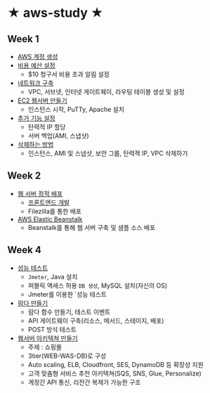 # ★ aws-study ★

## Week 1

- [AWS 계정 생성](https://github.com/khyup0629/aws-study/blob/main/week_1/AWS%EA%B3%84%EC%A0%95%EC%83%9D%EC%84%B1_%EB%B9%84%EC%9A%A9%EC%98%88%EC%82%B0%EC%84%A4%EC%A0%95.md#aws-%EA%B3%84%EC%A0%95-%EC%83%9D%EC%84%B1)
- [비용 예산 설정](https://github.com/khyup0629/aws-study/blob/main/week_1/AWS%EA%B3%84%EC%A0%95%EC%83%9D%EC%84%B1_%EB%B9%84%EC%9A%A9%EC%98%88%EC%82%B0%EC%84%A4%EC%A0%95.md#%EB%B9%84%EC%9A%A9-%EC%98%88%EC%82%B0-%EC%84%A4%EC%A0%95) 
  - $10 청구서 비용 초과 알림 설정
- [네트워크 구축](https://github.com/khyup0629/aws-study/blob/main/week_1/%EC%9B%B9%EC%84%9C%EB%B2%84_%EB%A7%8C%EB%93%A4%EA%B8%B0.md#%EB%84%A4%ED%8A%B8%EC%9B%8C%ED%81%AC-%EA%B5%AC%EC%B6%95---vpc-%EC%84%9C%EB%B8%8C%EB%84%B7-%EC%9D%B8%ED%84%B0%EB%84%B7-%EA%B2%8C%EC%9D%B4%ED%8A%B8%EC%9B%A8%EC%9D%B4-%EB%9D%BC%EC%9A%B0%ED%8C%85-%ED%85%8C%EC%9D%B4%EB%B8%94-%EC%83%9D%EC%84%B1)
  - VPC, 서브넷, 인터넷 게이트웨이, 라우팅 테이블 생성 및 설정
- [EC2 웹서버 만들기](https://github.com/khyup0629/aws-study/blob/main/week_1/%EC%9B%B9%EC%84%9C%EB%B2%84_%EB%A7%8C%EB%93%A4%EA%B8%B0.md#ec2-%EC%9B%B9%EC%84%9C%EB%B2%84-%EC%83%9D%EC%84%B1) 
  - 인스턴스 시작, PuTTy, Apache 설치
- [추가 기능 설정](https://github.com/khyup0629/aws-study/blob/main/week_1/%EC%9B%B9%EC%84%9C%EB%B2%84_%EB%A7%8C%EB%93%A4%EA%B8%B0.md#ec2-%EC%B6%94%EA%B0%80-%EA%B4%80%EB%A6%AC-%EA%B8%B0%EB%8A%A5) 
  - 탄력적 IP 할당
  - 서버 백업(AMI, 스냅샷)
- [삭제하는 방법](https://github.com/khyup0629/aws-study/blob/main/week_1/%EC%9B%B9%EC%84%9C%EB%B2%84_%EB%A7%8C%EB%93%A4%EA%B8%B0.md#%EC%82%AD%EC%A0%9C%ED%95%98%EA%B8%B0---%EB%84%A4%ED%8A%B8%EC%9B%8C%ED%81%AC-%EC%9B%B9%EC%84%9C%EB%B2%84-%EC%B6%94%EA%B0%80-%EA%B4%80%EB%A6%AC-%EA%B8%B0%EB%8A%A5)
  - 인스턴스, AMI 및 스냅샷, 보안 그룹, 탄력젹 IP, VPC 삭제하기

## Week 2

- [웹 서버 정적 배포](https://github.com/khyup0629/aws-study/blob/main/week_2/%EC%9B%B9%EC%84%9C%EB%B2%84_%EC%A0%95%EC%A0%81%EB%B0%B0%ED%8F%AC.md#%EC%9B%B9-%EC%84%9C%EB%B2%84-%EC%A0%95%EC%A0%81-%EB%B0%B0%ED%8F%AC)
	- [프론트엔드 개발](https://github.com/khyup0629/aws-study/tree/main/week_2/KIM-HYEOB-Wep-Page)
	- Filezilla를 통한 배포
- [AWS Elastic Beanstalk](https://github.com/khyup0629/aws-study/blob/main/week_2/AWS_Beanstalk.md#aws-beanstalk)
	- Beanstalk를 통해 웹 서버 구축 및 샘플 소스 배포

## Week 4

- [성능 테스트](https://github.com/khyup0629/aws-study/blob/main/week_4/%EC%84%B1%EB%8A%A5_%ED%85%8C%EC%8A%A4%ED%8A%B8.md#%EC%84%B1%EB%8A%A5-%ED%85%8C%EC%8A%A4%ED%8A%B8)
	- `Jmeter`, Java 설치
	- 퍼블릭 액세스 허용 `DB 생성`, MySQL 설치(자신의 OS)
	- Jmeter를 이용한 `성능 테스트
- [람다 만들기](https://github.com/khyup0629/aws-study/blob/main/week_4/AWS_lambda.md#aws-lambda)
	- 람다 함수 만들기, 테스트 이벤트
	- API 게이트웨이 구축(리소스, 메서드, 스테이지, 배포)
	- POST 방식 테스트
- [웹서버 아키텍쳐 만들기](https://github.com/khyup0629/aws-study/blob/main/week_4/AWS_Webserver_Architecture.md#aws-%EC%9B%B9%EC%84%9C%EB%B2%84-%EC%95%84%ED%82%A4%ED%85%8D%EC%B3%90)
	- 주제 : 쇼핑몰
	- 3tier(WEB-WAS-DB)로 구성
	- Auto scaling, ELB, Cloudfront, SES, DynamoDB 등 확장성 지원
	- 고객 맞춤형 서비스 추천 아키텍쳐(SQS, SNS, Glue, Personalize)
	- 계정간 API 통신, 리전간 복제가 가능한 구조
